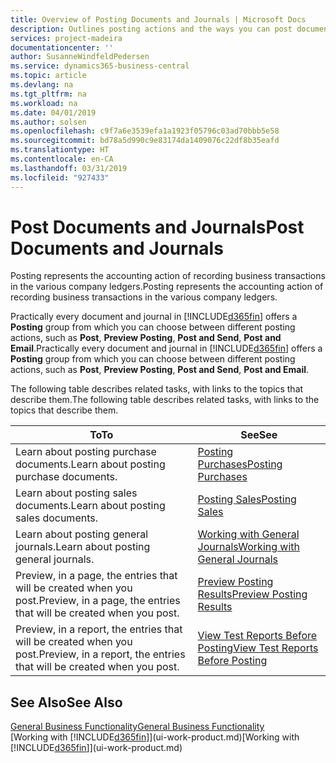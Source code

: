 ```yaml
---
title: Overview of Posting Documents and Journals | Microsoft Docs
description: Outlines posting actions and the ways you can post documents and journals.
services: project-madeira
documentationcenter: ''
author: SusanneWindfeldPedersen
ms.service: dynamics365-business-central
ms.topic: article
ms.devlang: na
ms.tgt_pltfrm: na
ms.workload: na
ms.date: 04/01/2019
ms.author: solsen
ms.openlocfilehash: c9f7a6e3539efa1a1923f05796c03ad70bbb5e58
ms.sourcegitcommit: bd78a5d990c9e83174da1409076c22df8b35eafd
ms.translationtype: HT
ms.contentlocale: en-CA
ms.lasthandoff: 03/31/2019
ms.locfileid: "927433"
---
```

# <a name="post-documents-and-journals"></a><span data-ttu-id="9220e-103">Post Documents and Journals</span><span class="sxs-lookup"><span data-stu-id="9220e-103">Post Documents and Journals</span></span>
<span data-ttu-id="9220e-104">Posting represents the accounting action of recording business transactions in the various company ledgers.</span><span class="sxs-lookup"><span data-stu-id="9220e-104">Posting represents the accounting action of recording business transactions in the various company ledgers.</span></span>

<span data-ttu-id="9220e-105">Practically every document and journal in [!INCLUDE[d365fin](includes/d365fin_md.md)] offers a **Posting** group from which you can choose between different posting actions, such as **Post**, **Preview Posting**, **Post and Send**, **Post and Email**.</span><span class="sxs-lookup"><span data-stu-id="9220e-105">Practically every document and journal in [!INCLUDE[d365fin](includes/d365fin_md.md)] offers a **Posting** group from which you can choose between different posting actions, such as **Post**, **Preview Posting**, **Post and Send**, **Post and Email**.</span></span>

<span data-ttu-id="9220e-106">The following table describes related tasks, with links to the topics that describe them.</span><span class="sxs-lookup"><span data-stu-id="9220e-106">The following table describes related tasks, with links to the topics that describe them.</span></span>

| <span data-ttu-id="9220e-107">To</span><span class="sxs-lookup"><span data-stu-id="9220e-107">To</span></span> | <span data-ttu-id="9220e-108">See</span><span class="sxs-lookup"><span data-stu-id="9220e-108">See</span></span> |
| --- | --- |
| <span data-ttu-id="9220e-109">Learn about posting purchase documents.</span><span class="sxs-lookup"><span data-stu-id="9220e-109">Learn about posting purchase documents.</span></span> |[<span data-ttu-id="9220e-110">Posting Purchases</span><span class="sxs-lookup"><span data-stu-id="9220e-110">Posting Purchases</span></span>](ui-post-purchases.md) |
| <span data-ttu-id="9220e-111">Learn about posting sales documents.</span><span class="sxs-lookup"><span data-stu-id="9220e-111">Learn about posting sales documents.</span></span> |[<span data-ttu-id="9220e-112">Posting Sales</span><span class="sxs-lookup"><span data-stu-id="9220e-112">Posting Sales</span></span>](ui-post-sales.md) |
| <span data-ttu-id="9220e-113">Learn about posting general journals.</span><span class="sxs-lookup"><span data-stu-id="9220e-113">Learn about posting general journals.</span></span> |[<span data-ttu-id="9220e-114">Working with General Journals</span><span class="sxs-lookup"><span data-stu-id="9220e-114">Working with General Journals</span></span>](ui-work-general-journals.md) |
| <span data-ttu-id="9220e-115">Preview, in a page, the entries that will be created when you post.</span><span class="sxs-lookup"><span data-stu-id="9220e-115">Preview, in a page, the entries that will be created when you post.</span></span> |[<span data-ttu-id="9220e-116">Preview Posting Results</span><span class="sxs-lookup"><span data-stu-id="9220e-116">Preview Posting Results</span></span>](ui-how-preview-post-results.md) |
| <span data-ttu-id="9220e-117">Preview, in a report, the entries that will be created when you post.</span><span class="sxs-lookup"><span data-stu-id="9220e-117">Preview, in a report, the entries that will be created when you post.</span></span> |[<span data-ttu-id="9220e-118">View Test Reports Before Posting</span><span class="sxs-lookup"><span data-stu-id="9220e-118">View Test Reports Before Posting</span></span>](ui-how-view-test-reports-posting.md) |

## <a name="see-also"></a><span data-ttu-id="9220e-119">See Also</span><span class="sxs-lookup"><span data-stu-id="9220e-119">See Also</span></span>
[<span data-ttu-id="9220e-120">General Business Functionality</span><span class="sxs-lookup"><span data-stu-id="9220e-120">General Business Functionality</span></span>](ui-across-business-areas.md)  
<span data-ttu-id="9220e-121">[Working with [!INCLUDE[d365fin](includes/d365fin_md.md)]](ui-work-product.md)</span><span class="sxs-lookup"><span data-stu-id="9220e-121">[Working with [!INCLUDE[d365fin](includes/d365fin_md.md)]](ui-work-product.md)</span></span>

